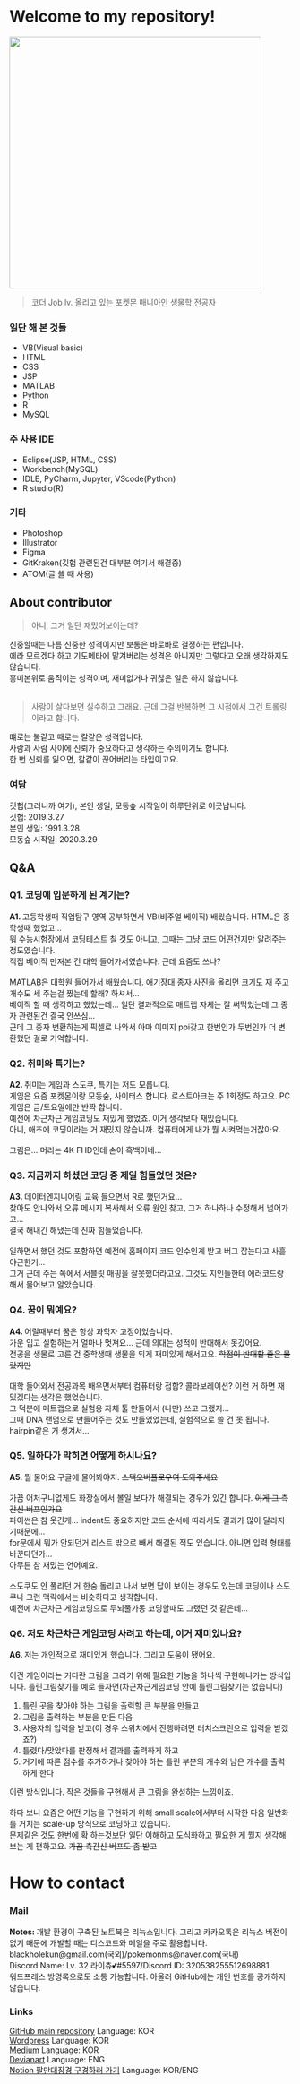 <h1>Welcome to my repository!</h1>
<img src="https://img1.daumcdn.net/thumb/R1280x0/?scode=mtistory2&fname=https%3A%2F%2Fblog.kakaocdn.net%2Fdn%2FP5HKG%2Fbtrm2prJlIu%2FXA6qMTidyA1krW4Ldvxr2K%2Fimg.png" width="450">
<blockquote>코더 Job lv. 올리고 있는 포켓몬 매니아인 생물학 전공자</blockquote> 
<h3>일단 해 본 것들</h3>
<ul>
  <li>VB(Visual basic)</li>
  <li>HTML</li>
  <li>CSS</li>
  <li>JSP</li>
  <li>MATLAB</li>
  <li>Python</li>
  <li>R</li>
  <li>MySQL</li>
</ul>
<h3>주 사용 IDE</h3>
<ul>
  <li>Eclipse(JSP, HTML, CSS)</li>
  <li>Workbench(MySQL)</li>
  <li>IDLE, PyCharm, Jupyter, VScode(Python)</li>
  <li>R studio(R)</li>
</ul>
<h3>기타</h3>
<ul>
  <li>Photoshop</li>
  <li>Illustrator</li>
  <li>Figma</li>
  <li>GitKraken(깃헙 관련된건 대부분 여기서 해결중)</li>
  <li>ATOM(글 쓸 때 사용)</li>
</ul>
<h2>About contributor</h2>
<blockquote>아니, 그거 일단 재밌어보이는데? </blockquote>
신중할때는 나름 신중한 성격이지만 보통은 바로바로 결정하는 편입니다. <br>
에라 모르겠다 하고 기도메타에 맡겨버리는 성격은 아니지만 그렇다고 오래 생각하지도 않습니다. <br>
흥미본위로 움직이는 성격이며, 재미없거나 귀찮은 일은 하지 않습니다. <br>
<br>
<blockquote>사람이 살다보면 실수하고 그래요. 근데 그걸 반복하면 그 시점에서 그건 트롤링이라고 합니다. </blockquote>
떄로는 불같고 때로는 칼같은 성격입니다. <br>
사람과 사람 사이에 신뢰가 중요하다고 생각하는 주의이기도 합니다. <br>
한 번 신뢰를 잃으면, 칼같이 끊어버리는 타입이고요. <br>
<h3>여담</h3>
깃헙(그러니까 여기), 본인 생일, 모동숲 시작일이 하루단위로 어긋납니다. <br>
깃헙: 2019.3.27 <br>
본인 생일: 1991.3.28 <br>
모동숲 시작일: 2020.3.29 <br>
<h2>Q&A</h2>
<h3>Q1. 코딩에 입문하게 된 계기는?</h3>
<b>A1. </b>고등학생때 직업탐구 영역 공부하면서 VB(비주얼 베이직) 배웠습니다. HTML은 중학생때 했었고... <br>
뭐 수능시험장에서 코딩테스트 칠 것도 아니고, 그때는 그냥 코드 어떤건지만 알려주는 정도였습니다. <br>
직접 베이직 만져본 건 대학 들어가서였습니다. 근데 요즘도 쓰나? <br>
<br>
MATLAB은 대학원 들어가서 배웠습니다. 애기장대 종자 사진을 올리면 크기도 재 주고 개수도 세 주는걸 짰는데 할래? 하셔서... <br>
베이직 할 때 생각하고 했었는데... 일단 결과적으로 매트랩 자체는 잘 써먹었는데 그 종자 관련된건 결국 안쓰심... <br>
근데 그 종자 변환하는게 픽셀로 나와서 아마 이미지 ppi갖고 한번인가 두번인가 더 변환했던 걸로 기억합니다. 
<h3>Q2. 취미와 특기는? </h3>
<b>A2. </b>취미는 게임과 스도쿠, 특기는 저도 모릅니다. <br>
게임은 요즘 포켓몬이랑 모동숲, 사이터스 합니다. 로스트아크는 주 1회정도 하고요. PC게임은 금/토요일에만 반짝 합니다. <br>
예전에 차근차근 게임코딩도 재밌게 했었죠. 이거 생각보다 재밌습니다. <br>
아니, 애초에 코딩이라는 거 재밌지 않습니까. 컴퓨터에게 내가 뭘 시켜먹는거잖아요. <br>
<br>
그림은... 머리는 4K FHD인데 손이 흑백이네... 
<h3>Q3. 지금까지 하셨던 코딩 중 제일 힘들었던 것은? </h3>
<b>A3. </b>데이터엔지니어링 교육 들으면서 R로 했던거요... <br>
찾아도 안나와서 오류 메시지 복사해서 오류 원인 찾고, 그거 하나하나 수정해서 넘어가고... <br>
결국 해내긴 해냈는데 진짜 힘들었습니다. <br>
<br>
일하면서 했던 것도 포함하면 예전에 홈페이지 코드 인수인계 받고 버그 잡는다고 사흘 야근한거... <br>
그거 근데 주는 쪽에서 서블릿 매핑을 잘못했더라고요. 그것도 지인들한테 에러코드랑 해서 물어보고 알았습니다. <br>
<h3>Q4. 꿈이 뭐예요? </h3>
<b>A4. </b>어릴때부터 꿈은 항상 과학자 고정이었습니다. <br>
가운 입고 실험하는거 얼마나 멋져요... 근데 의대는 성적이 반대해서 못갔어요. <br>
전공을 생물로 고른 건 중학생때 생물을 되게 재미있게 해서고요. <s>학점이 반대할 줄은 몰랐지만</s><br>
<br>
대학 들어와서 전공과목 배우면서부터 컴퓨터랑 접합? 콜라보레이션? 이런 거 하면 재밌겠다는 생각은 했었습니다. <br>
그 덕분에 매트랩으로 실험용 자체 툴 만들어서 (나만) 쓰고 그랬지... <br>
그때 DNA 랜덤으로 만들어주는 것도 만들었었는데, 실험적으로 쓸 건 못 됩니다. hairpin같은 거 생겨서... <br>
<h3>Q5. 일하다가 막히면 어떻게 하시나요? </h3>
<b>A5. </b>뭘 물어요 구글에 물어봐야지. <s>스택오버플로우여 도와주세요</s><br>
<br>
가끔 어처구니없게도 화장실에서 볼일 보다가 해결되는 경우가 있긴 합니다. <s>이게 그 측간신 버프인가요</s><br>
파이썬은 참 웃긴게... indent도 중요하지만 코드 순서에 따라서도 결과가 많이 달라지기때문에... <br>
for문에서 뭐가 안되던거 리스트 밖으로 빼서 해결된 적도 있습니다. 아니면 입력 형태를 바꾼다던가... <br>
아무튼 참 재밌는 언어예요. <br>
<br>
스도쿠도 안 풀리던 거 한숨 돌리고 나서 보면 답이 보이는 경우도 있는데 코딩이나 스도쿠나 그런 맥락에서는 비슷하다고 생각합니다. <br>
예전에 차근차근 게임코딩으로 두뇌풀가동 코딩할때도 그랬던 것 같은데... <br>
<h3>Q6. 저도 차근차근 게임코딩 사려고 하는데, 이거 재미있나요? </h3>
<b>A6. </b>저는 개인적으로 재미있게 했습니다. 그리고 도움이 됐어요. <br>
<br>
이건 게임이라는 커다란 그림을 그리기 위해 필요한 기능을 하나씩 구현해나가는 방식입니다. 틀린그림찾기를 예로 들자면(차근차근게임코딩 안에 틀린그림찾기는 없습니다)<br>
<ol>
  <li>틀린 곳을 찾아야 하는 그림을 출력할 큰 부분을 만들고</li>
  <li>그림을 출력하는 부분을 만든 다음</li>
  <li>사용자의 입력을 받고(이 경우 스위치에서 진행하려면 터치스크린으로 입력을 받겠죠?)</li>
  <li>틀렸다/맞았다를 판정해서 결과를 출력하게 하고</li>
  <li>거기에 따른 점수를 추가하거나 찾아야 하는 틀린 부분의 개수와 남은 개수를 출력하게 한다</li>
</ol>
이런 방식입니다. 작은 것들을 구현해서 큰 그림을 완성하는 느낌이죠. <br>
<br>
하다 보니 요즘은 어떤 기능을 구현하기 위해 small scale에서부터 시작한 다음 일반화를 거치는 scale-up 방식으로 코딩하고 있습니다. <br>
문제같은 것도 한번에 확 하는것보단 일단 이해하고 도식화하고 필요한 게 뭘지 생각해보는 게 편하고요. <s>가끔 측간신 버프도 좀 받고</s>
<h1>How to contact</h1>
<h3>Mail</h3>
<b>Notes: </b>개발 환경이 구축된 노트북은 리눅스입니다. 그리고 카카오톡은 리눅스 버전이 없기 때문에 개발할 때는 디스코드와 메일을 주로 활용합니다. <br>
blackholekun@gmail.com(국외)/pokemonms@naver.com(국내)<br>
Discord Name: Lv. 32 라이츄💕#5597/Discord ID: 320538255512698881 <br>
워드프레스 방명록으로도 소통 가능합니다. 아울러 GitHub에는 개인 번호를 공개하지 않습니다. 
<h3>Links</h3>
<a href="https://github.com/koreanraichu/CodingPDS">GitHub main repository</a> Language: KOR<br>
<a href="https://koreanraichu.sfuhost.com/">Wordpress</a> Language: KOR<br>
<a href="https://medium.com/@koreanraichu">Medium</a> Language: KOR<br>
<a href="https://www.deviantart.com/blackholekun">Devianart</a> Language: ENG<br>
<a href="https://study-ing.notion.site/Molecular-recognization-c42def0b6a884f67af3fcb7f14bfa45f">Notion 팔만대장경 구경하러 가기</a> Language: KOR/ENG
